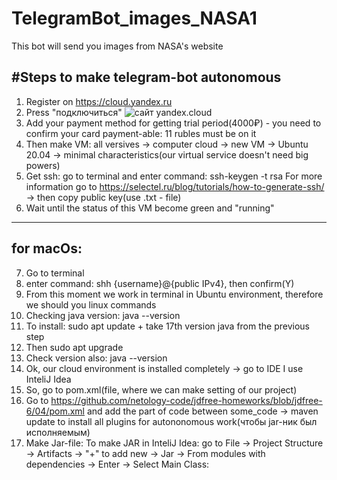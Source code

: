 # TelegramBot_images_NASA1
This bot will send you images from NASA's website

#Steps to make telegram-bot autonomous 
---
1) Register on https://cloud.yandex.ru
2) Press "подключиться"
![сайт yandex.cloud](https://github.com/gr1shan1a/TelegramBot_images_NASA1/raw/main/Users/macbook/Documents/GitHub/TelegramBot_images_NASA1/screanshot.png)
3) Add your payment method for getting trial period(4000₽) - you need to confirm your card payment-able: 11 rubles must be on it
4) Then make VM: all versives -> computer cloud -> new VM -> Ubuntu 20.04 -> minimal characteristics(our virtual service doesn't need big powers)
5) Get ssh: go to terminal and enter command: ssh-keygen -t rsa
For more information go to https://selectel.ru/blog/tutorials/how-to-generate-ssh/ -> then copy public key(use .txt - file)
6) Wait until the status of this VM become green and "running"
---
for macOs: 
---
7) Go to terminal
8) enter command: shh {username}@{public IPv4}, then confirm(Y)
9) From this moment we work in terminal in Ubuntu environment, therefore we should you linux commands
10) Checking java version:   java --version
11) To install: sudo apt update + take 17th version java from the previous step
12) Then sudo apt upgrade
13) Check version also: java --version
14) Ok, our cloud environment is installed completely -> go to IDE
I use InteliJ Idea
15) So, go to pom.xml(file, where we can make setting of our project)
16) Go to https://github.com/netology-code/jdfree-homeworks/blob/jdfree-6/04/pom.xml and add the part of code between <build>some_code</build> -> maven update to install all plugins for autononomous work(чтобы jar-ник был исполняемым)
17) Make Jar-file:
To make JAR in InteliJ Idea: go to File -> Project Structure -> Artifacts -> "+" to add new -> Jar -> From modules with dependencies -> Enter -> Select Main Class: 


